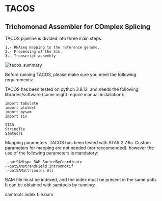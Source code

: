 # TACOS
## Trichomonad Assembler for COmplex Splicing

TACOS pipeline is divided into three main steps:
```
1.- RNAseq mapping to the reference genome.
2.- Processing of the SJs.
3.- Transcript assembly
```

![tacos_summary](https://user-images.githubusercontent.com/45425927/219090905-d3c7e9dd-7d35-4b2a-929c-e44cd968ffc0.jpg)

Before running TACOS, please make sure you meet the following requirements:

TACOS has been tested on python 3.8.12, and needs the following libraries/software (some might require manual installation):

```
import tabulate
import plotext
import pysam
import six

STAR
StringTie
Samtools
```

Mapping parameters. TACOS has been tested with STAR 2.7.6a.
Custom parameters for mapping are not needed (nor reccomended), however the use of the following parameters is mandatory:

```
--outSAMtype BAM SortedByCoordinate 
--outSAMstrandField intronMotif 
--outSAMattributes All
```

BAM file must be indexed, and the index must be present in the same path.
It can be obtained with samtools by running:

samtools index file.bam



